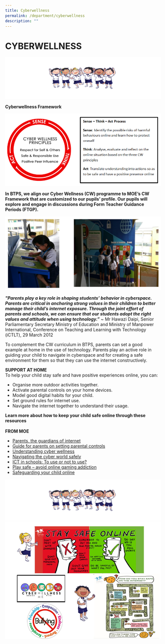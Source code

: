 ```yaml
---
title: Cyberwellness
permalink: /department/cyberwellness
description: ""
---
```


# CYBERWELLNESS

![](/images/mini%20p1.png)

**Cyberwellness Framework**

![](/images/P2.png)


**In BTPS, we align our Cyber Wellness (CW) programme to MOE’s CW Framework that are customized to our pupils’ profile. Our pupils will explore and engage in discussions during Form Teacher Guidance Periods (FTGP).**

![](/images/cyberwellness.png)

<em><strong>"Parents play a key role in shaping students’ behavior in cyberspace. Parents are critical in anchoring strong values in their children to better manage their child’s internet exposure. Through the joint effort of parents and schools, we can ensure that our students adopt the right values and attitude when using technology.”</strong></em>  ~ Mr Hawazi Daipi, Senior Parliamentary Secretary Ministry of Education and Ministry of Manpower International, Conference on Teaching and Learning with Technology (iCTLT), 29 March 2012

To complement the CW curriculum in BTPS, parents can set a good example at home in the use of technology. Parents play an active role in guiding your child to navigate in cyberspace and for creating a safe environment for them so that they can use the internet constructively.

**SUPPORT AT HOME**
<br>To help your child stay safe and have positive experiences online, you can:
* Organise more outdoor activities together.
* Activate parental controls on your home devices.
* Model good digital habits for your child.
* Set ground rules for internet use.
* Navigate the internet together to understand their usage.     

**Learn more about how to keep your child safe online through these resources**
<br><br>**FROM MOE**
* [Parents, the guardians of internet](https://www.schoolbag.sg/story/parents-the-guardians-of-internet-safety)
* [Guide for parents on setting parental controls](https://www.schoolbag.sg/story/guide-for-parents-on-setting-parental-controls)
* [Understanding cyber wellness](https://www.schoolbag.sg/story/understanding-cyber-wellness)
* [Navigating the cyber world safely](https://www.schoolbag.sg/story/navigating-the-cyber-world-safely)
* [ICT in schools: To use or not to use?](https://www.schoolbag.sg/story/ict-in-schools-to-use-or-not-to-use)
* [Play safe – avoid online gaming addiction](https://www.schoolbag.sg/story/play-safe-avoid-online-gaming-addiction)
* [Safeguarding your child online](https://www.schoolbag.sg/story/safeguarding-your-child-online)

![](/images/mini%20p1.png)
![](/images/P14.jpeg)